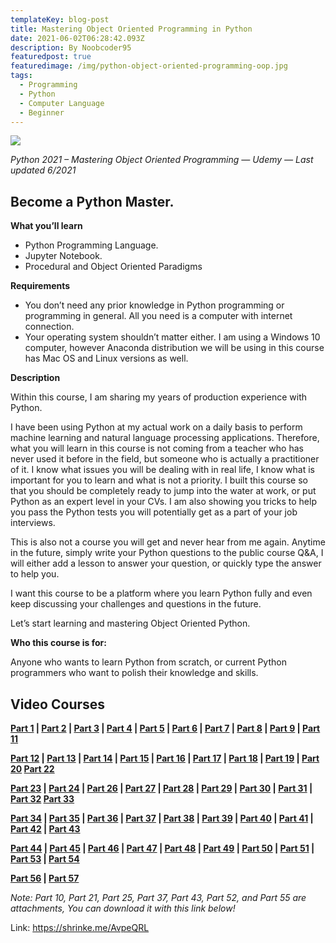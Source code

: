 ```yaml
---
templateKey: blog-post
title: Mastering Object Oriented Programming in Python
date: 2021-06-02T06:28:42.093Z
description: By Noobcoder95
featuredpost: true
featuredimage: /img/python-object-oriented-programming-oop.jpg
tags:
  - Programming
  - Python
  - Computer Language
  - Beginner
---
```

![](/img/python-object-oriented-programming-oop.jpg)

*Python 2021 – Mastering Object Oriented Programming — Udemy — Last updated 6/2021*

## Become a Python Master.

**What you’ll learn**

* Python Programming Language.
* Jupyter Notebook.
* Procedural and Object Oriented Paradigms

**Requirements**

* You don’t need any prior knowledge in Python programming or programming in general. All you need is a computer with internet connection.
* Your operating system shouldn’t matter either. I am using a Windows 10 computer, however Anaconda distribution we will be using in this course has Mac OS and Linux versions as well.

**Description**

Within this course, I am sharing my years of production experience with Python.

I have been using Python at my actual work on a daily basis to perform machine learning and natural language processing applications. Therefore, what you will learn in this course is not coming from a teacher who has never used it before in the field, but someone who is actually a practitioner of it. I know what issues you will be dealing with in real life, I know what is important for you to learn and what is not a priority. I built this course so that you should be completely ready to jump into the water at work, or put Python as an expert level in your CVs. I am also showing you tricks to help you pass the Python tests you will potentially get as a part of your job interviews.

This is also not a course you will get and never hear from me again. Anytime in the future, simply write your Python questions to the public course Q&A, I will either add a lesson to answer your question, or quickly type the answer to help you.

I want this course to be a platform where you learn Python fully and even keep discussing your challenges and questions in the future.

Let’s start learning and mastering Object Oriented Python.

**Who this course is for:**

Anyone who wants to learn Python from scratch, or current Python programmers who want to polish their knowledge and skills.

## **Video Courses**

**[Part 1](https://www.fembed.com/v/m62m1f5lge5e1nq)   | [Part 2](https://www.fembed.com/v/d1q6ghxdz8jzm00)   | [Part 3](https://www.fembed.com/v/nd7qkf2xn77y5q4)   | [Part 4](https://www.fembed.com/v/wwdj-cnry27jdpx)   | [Part 5](https://www.fembed.com/v/8ywx5a874pz4k45)   | [Part 6](https://www.fembed.com/v/y6mj8fe18jzyj3x)   | [Part 7](https://www.fembed.com/v/kwnkrc31xmzj8e7)   | [Part 8](https://www.fembed.com/v/-87pgbpl8-m5170)   | [Part 9](https://www.fembed.com/v/rqdj-fe4nyzlqpj)   | [Part 11](https://www.fembed.com/v/031znaln38dknyz)**

**[Part 12](https://www.fembed.com/v/m62m1f5lge41xz2) | [Part 13](https://www.fembed.com/v/031znaln38xeedm) | [Part 14](https://www.fembed.com/v/41rl5hz7q5ple22) | [Part 15](https://www.fembed.com/v/kwnkrc31xmjj8nw) | [Part 16](https://www.fembed.com/v/2d1qyf2jmdkype1) | [Part 17](https://www.fembed.com/v/p1rl-hmy675er7k) | [Part 18](https://www.fembed.com/v/rqdj-fe4nype8x6) | [Part 19](https://www.fembed.com/v/qzrj-ce374wwexr) | [Part 20](https://www.fembed.com/v/41rl5hz7q5l6k0e)      [Part 22](https://www.fembed.com/v/x30j-a5p712dk7d)**

**[Part 23](https://www.fembed.com/v/x30j-a5p713r1xq) | [Part 24](https://www.fembed.com/v/zd-jyfjkqp-5n3e) | [Part 26](https://www.fembed.com/v/5zyw5cdxl4eq0r-) | [Part 27](https://www.fembed.com/v/-87pgbpl8-543k2) | [Part 28](https://www.fembed.com/v/16nm8fjz73-lmp8) | [Part 29](https://www.fembed.com/v/kwnkrc31xm8zpk3) | [Part 30](https://www.fembed.com/v/x30j-a5p71ryr2g) | [Part 31](https://www.fembed.com/v/031znaln38x-x85) | [Part 32](https://www.fembed.com/v/nd7qkf2xn76lpp3)      [Part 33](https://www.fembed.com/v/wwdj-cnry2q0-yn)**

**[Part 34](https://www.fembed.com/v/rqdj-fe4nyyppjw) | [Part 35](https://www.fembed.com/v/41rl5hz7q5zx4n7) | [Part 36](https://www.fembed.com/v/p1rl-hmy677q2gq) | [Part 37](https://www.fembed.com/v/-87pgbpl8--77ge) | [Part 38](https://www.fembed.com/v/x30j-a5p712y3z8) | [Part 39](https://www.fembed.com/v/6qmxyf0425zjzxm) | [Part 40](https://www.fembed.com/v/wwdj-cnry2n1rzq) | [Part 41](https://www.fembed.com/v/x30j-a5p71m14ld) | [Part 42](https://www.fembed.com/v/41rl5hz7q553jkj) | [Part 43](https://www.fembed.com/v/41rl5hz7q5egz24)**

**[Part 44](https://www.fembed.com/v/rqdj-fe4ny60l61)   | [Part 45](https://www.fembed.com/v/qzrj-ce3746llq6)   | [Part 46](https://www.fembed.com/v/x30j-a5p715ny88)   | [Part 47](https://www.fembed.com/v/41rl5hz7q5zg5re)   | [Part 48](https://www.fembed.com/v/l34zpanp855n40r)   | [Part 49](https://www.fembed.com/v/16nm8fjz73j78m3)   | [Part 50](https://www.fembed.com/v/l34zpanp85dz5g1)   | [Part 51](https://www.fembed.com/v/7lyx5fg61ng11n7)   | [Part 53](https://www.fembed.com/v/16nm8fjz73zn7d-)   | [Part 54](https://www.fembed.com/v/zd-jyfjkqpn10pq)**

**[Part 56](https://www.fembed.com/v/nd7qkf2xn7xy2m0)   | [Part 57](https://www.fembed.com/v/kwnkrc31xmq8j33)**

*Note: Part 10, Part 21, Part 25, Part 37, Part 43, Part 52, and Part 55 are attachments, You can download it with this link below!*


Link: <https://shrinke.me/AvpeQRL>